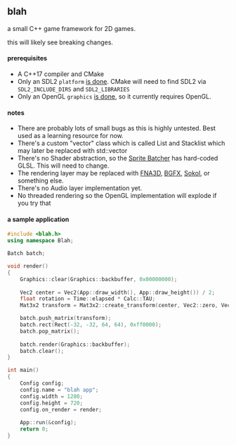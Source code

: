 ## blah
a small C++ game framework for 2D games.

this will likely see breaking changes.

#### prerequisites 
 - A C++17 compiler and CMake
 - Only an SDL2 `platform` [is done](https://github.com/NoelFB/blah/blob/master/private/blah/internal/platform_sdl2.cpp). CMake will need to find SDL2 via `SDL2_INCLUDE_DIRS` and `SDL2_LIBRARIES`
 - Only an OpenGL `graphics` [is done](https://github.com/NoelFB/blah/blob/master/private/blah/internal/graphics_opengl.cpp), so it currently requires OpenGL.
 
#### notes
 - There are probably lots of small bugs as this is highly untested. Best used as a learning resource for now.
 - There's a custom "vector" class which is called List and Stacklist which may later be replaced with std::vector
 - There's no Shader abstraction, so the [Sprite Batcher](https://github.com/NoelFB/blah/blob/master/public/blah/drawing/batch.h) has hard-coded GLSL. This will need to change.
 - The rendering layer may be replaced with [FNA3D](https://github.com/FNA-XNA/FNA3D), [BGFX](https://github.com/bkaradzic/bgfx), [Sokol](https://github.com/floooh/sokol), or something else.
 - There's no Audio layer implementation yet.
 - No threaded rendering so the OpenGL implementation will explode if you try that


#### a sample application

```cpp
#include <blah.h>
using namespace Blah;

Batch batch;

void render()
{
	Graphics::clear(Graphics::backbuffer, 0x00000000);
	
	Vec2 center = Vec2(App::draw_width(), App::draw_height()) / 2;
	float rotation = Time::elapsed * Calc::TAU;
	Mat3x2 transform = Mat3x2::create_transform(center, Vec2::zero, Vec2::one, rotation);

	batch.push_matrix(transform);
	batch.rect(Rect(-32, -32, 64, 64), 0xff0000);
	batch.pop_matrix();
	
	batch.render(Graphics::backbuffer);
	batch.clear();
}

int main()
{
	Config config;
	config.name = "blah app";
	config.width = 1280;
	config.height = 720;
	config.on_render = render;
	
	App::run(&config);
	return 0;
}

```
